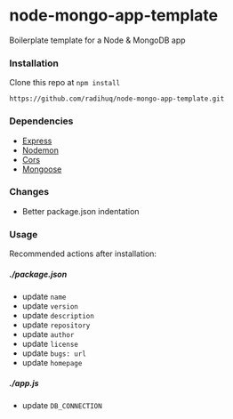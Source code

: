 # node-mongo-app-template
Boilerplate template for a Node & MongoDB app

### Installation
Clone this repo at `npm install`

`https://github.com/radihuq/node-mongo-app-template.git`

### Dependencies
* [Express](https://github.com/expressjs/express)
* [Nodemon](https://github.com/remy/nodemon)
* [Cors](https://github.com/expressjs/cors)
* [Mongoose](https://github.com/Automattic/mongoose)

### Changes
* Better package.json indentation

### Usage
Recommended actions after installation:

##### ./package.json
* update `name`
* update `version`
* update `description`
* update `repository`
* update `author`
* update `license`
* update `bugs: url`
* update `homepage`

##### ./app.js
* update `DB_CONNECTION`
